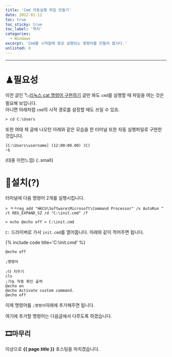 ```yaml
---
title: 'Cmd 자동실행 파일 만들기'
date: 2022-01-12
toc: true
toc_sticky: true
toc_label: '목차'
categories:
  - Windows
excerpt: 'Cmd를 시작할때 항상 실행되는 명령어를 만들어 봅시다.'
unlisted: 0
---
```

***

# ♟필요성

이전 글인 🏷[리눅스 cat 명령어 구현하기](/windows/cat) 글만 봐도 `cmd`를 실행할 때 파일을 여는 것은 필요해 보입니다.  
아니면 아래처럼 `cmd`의 시작 경로를 설정할 때도 쓰일 수 있죠.

```batch
> cd C:\Users
```

또한 여태 제 글에 나오턴 아래와 같은 모습을 한 터미널 또한 자동 실행파일로 구현한 것입니다.

```
[C:\Users\username] (12:00:00.00) (C)
~$
```
(대충 이런느낌)
{:.small}

# 💎설치(?)

터미널에 다음 명령어 2개를 실행시킵니다.

```batch
> ㅋㅋreg add "HKCU\Software\Microsoft\Command Processor" /v AutoRun ^ /t REG_EXPAND_SZ /d "C:\init.cmd" /f
```

```batch
> echo @echo off > C:\init.cmd
```

`C:` 드라이버로 가서 `init.cmd`를 열어줍니다.
아래와 같이 적어주면 됩니다.

{% include code title='C:\init.cmd' %}
```batch
@echo off

;명령어

;다 지우기
cls
;기능 작동 확인 출력
@echo on
@echo Activate custom command.
@echo off
```

이제 명령어를 `;명령어`아래에 추가해주면 됩니다.

여기에 추가할 명령어는 다음글에서 다루도록 하겠습니다.

## 🎞마무리

이상으로 **{{ page.title }}** 포스팅을 마치겠습니다.
